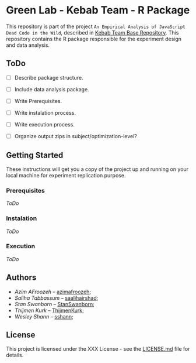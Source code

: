 # Green Lab - Kebab Team - R Package

This repository is part of the project ``An Empirical Analysis of JavaScript Dead Code in the Wild``, described in [Kebab Team  Base Repository](https://github.com/GreeLab-Kebab/gl-kebab). This repository contains the R package responsible for the experiment design and data analysis. 

## ToDo

- [ ] Describe package structure.
- [ ] Include data analysis package.
- [ ] Write Prerequisites.
- [ ] Write instalation process.
- [ ] Write execution process.
- [ ] Organize output zips in subject/optimization-level?


## Getting Started

These instructions will get you a copy of the project up and running on your local machine for experiment replication purpose.

### Prerequisites

*ToDo*

### Instalation

*ToDo*

### Execution

*ToDo*

## Authors 

- *Azim AFroozeh* &ndash; [azimafroozeh](https://github.com/azimafroozeh);
- *Saliha Tabbassum* &ndash; [saalihairshad](https://github.com/saalihairshad); 
- *Stan Swanborn* &ndash; [StanSwanborn](https://github.com/StanSwanborn);
- *Thijmen Kurk* &ndash; [ThijmenKurk](https://github.com/ThijmenKurk);
- *Wesley Shann* &ndash; [sshann](https://github.com/sshann);

## License

This project is licensed under the XXX License - see the [LICENSE.md](LICENSE.md) file for details.

